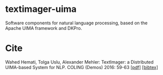 # textimager-uima
Software components for natural language processing, based on the Apache UIMA framework and DKPro.

# Cite
Wahed Hemati, Tolga Uslu, Alexander Mehler:
TextImager: a Distributed UIMA-based System for NLP. COLING (Demos) 2016: 59-63 [[pdf]](https://www.aclweb.org/anthology/C/C16/C16-2013.pdf) [[bibtex]](https://www.aclweb.org/anthology/C/C16/C16-2013.bib)
